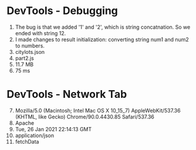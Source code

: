 # DevTools - Debugging
1. The bug is that we added '1' and '2', which is string concatnation. So we ended with string 12. 
2. I made changes to result initialization: converting string num1 and num2 to numbers. 
3. citylots.json
4. part2.js
5. 11.7 MB
6. 75 ms

# DevTools - Network Tab
7. Mozilla/5.0 (Macintosh; Intel Mac OS X 10_15_7) AppleWebKit/537.36 (KHTML, like Gecko) Chrome/90.0.4430.85 Safari/537.36
8. Apache
9.  Tue, 26 Jan 2021 22:14:13 GMT
10. application/json
11. fetchData